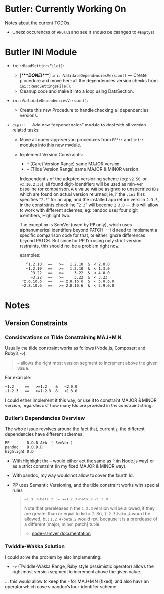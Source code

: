 # Butler: Currently Working On

Notes about the current TODOs.

- Check occurences of `#Null$` and see if should be changed to `#Empty$`!

# Butler INI Module

  - `ini::ReadSettingsFile()`:
    
      - \[**\*\*\**DONE\!*\*\*\***\] `ini::ValidateDependenciesVersion()` — Create procedure and move here all the dependencies version checks from `ini::ReadSettingsFile()`.
      - Cleanup code and make it into a loop using DataSection.

  - `ini::ValidateDependenciesVersion()`:
    
      - Create this new Procedure to handle checking all dependencies versions.

  - `deps::` — Add new “dependencies” module to deal with all version-related tasks:
    
      - Move all query-app-version procedures from `PPP::` and `ini::` modules into this new module.
    
      - Implement Version Constraints:
        
          - `^` (Caret Version Range) same MAJOR version
          - `~` (Tilde Version Range) same MAJOR & MINOR version
        
        Independently of the adopted versioning scheme (eg: `v2.50`, or `v2.10.2.35`), all found digit-Identifiers will be used as min-ver baseline for comparison. A `0` value will be asigned to unspecified IDs which are found on actual version returned; ie, if the `.ini` files specifies “`2.3`” for an app, and the installed app return version `2.3.5`, in the constraints check the “`2.3`” will become `2.3.0` — this will allow to work with different schemes; eg: pandoc uses four digit identifiers, Highlight two.
        
        The exception is SemVer (used by PP only), which uses alphanumerical identifiers beyond PATCH — I’d need to implement a specific comparison code for that, or either ignore differences beyond PATCH. But since for PP I’m using only strict version restraints, this should not be a problem right now.
        
        examples:
        
        ``` 
           ^1.2.10   ==   >=   1.2.10  &  < 2.0.0
           ~1.2.10   ==   >=   1.2.10  &  < 1.3.0
             ^3.22   ==   >=     3.22  &  < 4.0.0
             ~3.22   ==   >=     3.22  &  < 3.23
         ^2.8.10.6   ==   >= 2.8.10.6  &  < 3.0.0.0
         ~2.8.10.6   ==   >= 2.8.10.6  &  < 2.9.0.0
        ```

# Notes

## Version Constraints

### Considerations on Tilde Constraining MAJ+MIN

Usually the tilde constraint works as follows (Node.js, Composer; and Ruby’s `~>`):

> `~` allows the right most version segment to increment above the given value.

For example:

    ~1.2     ==   >=1.2    &   <2.0.0
    ~1.2.3   ==   >=1.2.3  &   <1.3.0

I could either implement it this way, or use it to constraint MAJOR & MINOR version, regardless of how many Ids are provided in the constraint string.

### Butler’s Dependencies Overview

The whole issue revolves around the fact that, currently, the different dependencies have different schemes:

    PP        D.D.D-A+A  ( SemVer )
    pandoc    D.D.D.D
    highlight D.D

  - With Highlight the `~` would either act the same as `^` (in Node.js way) or as a strict constraint (in my fixed MAJOR & MINOR way).

  - With pandoc, my way would not allow to cover the fourth Id.

  - PP uses Semantic Versioning, and the tilde constraint works with special rules:
    
    > `~1.2.3-beta.2 := >=1.2.3-beta.2 <1.3.0`
    > 
    > Note that prereleases in the `1.2.3` version will be allowed, if they are greater than or equal to `beta.2`. So, `1.2.3-beta.4` would be allowed, but `1.2.4-beta.2` would not, because it is a prerelease of a different \[major, minor, patch\] tuple.
    > 
    >   - [node-semver documentation](https://github.com/npm/node-semver#tilde-ranges-123-12-1)

### Twiddle-Wakka Solution

I could solve the problem by also implementing:

  - `~>` (Twiddle-Wakka Range, Ruby style pessimistic operator) allows the right most version segment to increment above the given value.

… this would allow to keep the `~` for MAJ+MIN (fixed), and also have an operator which covers pandoc’s four-identifier scheme.
